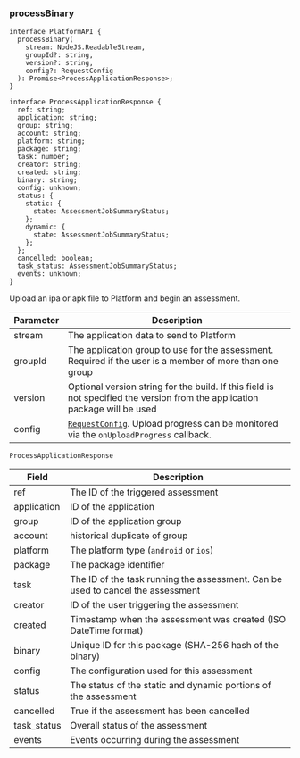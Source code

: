 ### processBinary

```tsx
interface PlatformAPI {
  processBinary(
    stream: NodeJS.ReadableStream,
    groupId?: string,
    version?: string,
    config?: RequestConfig
  ): Promise<ProcessApplicationResponse>;
}

interface ProcessApplicationResponse {
  ref: string;
  application: string;
  group: string;
  account: string;
  platform: string;
  package: string;
  task: number;
  creator: string;
  created: string;
  binary: string;
  config: unknown;
  status: {
    static: {
      state: AssessmentJobSummaryStatus;
    };
    dynamic: {
      state: AssessmentJobSummaryStatus;
    };
  };
  cancelled: boolean;
  task_status: AssessmentJobSummaryStatus;
  events: unknown;
}
```

Upload an ipa or apk file to Platform and begin an assessment.

| Parameter | Description                                                                                                                 |
| --------- | --------------------------------------------------------------------------------------------------------------------------- |
| stream    | The application data to send to Platform                                                                                    |
| groupId   | The application group to use for the assessment. Required if the user is a member of more than one group                    |
| version   | Optional version string for the build. If this field is not specified the version from the application package will be used |
| config    | [`RequestConfig`](#requestconfig). Upload progress can be monitored via the `onUploadProgress` callback.                    |

`ProcessApplicationResponse`

| Field       | Description                                                                     |
| ----------- | ------------------------------------------------------------------------------- |
| ref         | The ID of the triggered assessment                                              |
| application | ID of the application                                                           |
| group       | ID of the application group                                                     |
| account     | historical duplicate of group                                                   |
| platform    | The platform type (`android` or `ios`)                                          |
| package     | The package identifier                                                          |
| task        | The ID of the task running the assessment. Can be used to cancel the assessment |
| creator     | ID of the user triggering the assessment                                        |
| created     | Timestamp when the assessment was created (ISO DateTime format)                 |
| binary      | Unique ID for this package (SHA-256 hash of the binary)                         |
| config      | The configuration used for this assessment                                      |
| status      | The status of the static and dynamic portions of the assessment                 |
| cancelled   | True if the assessment has been cancelled                                       |
| task_status | Overall status of the assessment                                                |
| events      | Events occurring during the assessment                                          |
